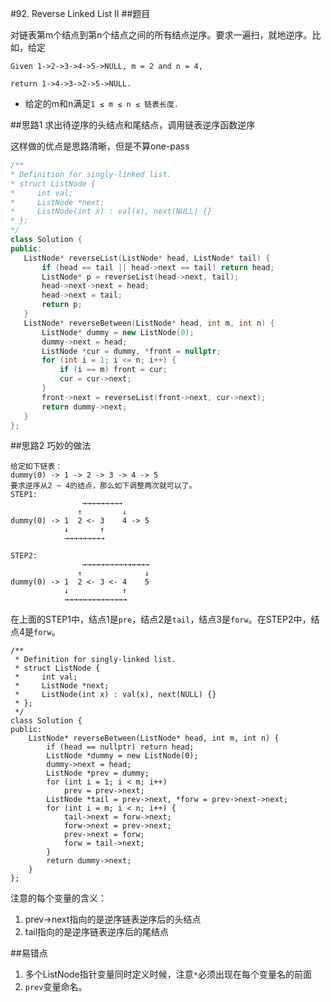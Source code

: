 #92. Reverse Linked List II
##题目

对链表第m个结点到第n个结点之间的所有结点逆序。要求一遍扫，就地逆序。比如，给定
```
Given 1->2->3->4->5->NULL, m = 2 and n = 4,

return 1->4->3->2->5->NULL.
```
 - 给定的m和n满足`1 ≤ m ≤ n ≤ 链表长度.`
 
 ##思路1
 求出待逆序的头结点和尾结点，调用链表逆序函数逆序
 
 这样做的优点是思路清晰，但是不算one-pass
 ```C++
 /**
 * Definition for singly-linked list.
 * struct ListNode {
 *     int val;
 *     ListNode *next;
 *     ListNode(int x) : val(x), next(NULL) {}
 * };
 */
class Solution {
public:
    ListNode* reverseList(ListNode* head, ListNode* tail) {
        if (head == tail || head->next == tail) return head;
        ListNode* p = reverseList(head->next, tail);
        head->next->next = head;
        head->next = tail;
        return p;
    }
    ListNode* reverseBetween(ListNode* head, int m, int n) {
        ListNode* dummy = new ListNode(0);
        dummy->next = head;
        ListNode *cur = dummy, *front = nullptr;
        for (int i = 1; i <= n; i++) {
            if (i == m) front = cur;
            cur = cur->next;
        }
        front->next = reverseList(front->next, cur->next);
        return dummy->next;
    }
};
 ```
 
 ##思路2
 巧妙的做法
``` 
给定如下链表：
dummy(0) -> 1 -> 2 -> 3 -> 4 -> 5
要求逆序从2 ~ 4的结点，那么如下调整两次就可以了。
STEP1:
                →→→→→→→→→
               ↑         ↓
dummy(0) -> 1  2 <- 3    4 -> 5
            ↓       ↑
            →→→→→→→→→

STEP2:
                →→→→→→→→→→→→→→→
               ↑              ↓
dummy(0) -> 1  2 <- 3 <- 4    5
            ↓            ↑
            →→→→→→→→→→→→→→
```
在上面的STEP1中，结点1是`pre`，结点2是`tail`，结点3是`forw`。在STEP2中，结点4是`forw`。

```
/**
 * Definition for singly-linked list.
 * struct ListNode {
 *     int val;
 *     ListNode *next;
 *     ListNode(int x) : val(x), next(NULL) {}
 * };
 */
class Solution {
public:
    ListNode* reverseBetween(ListNode* head, int m, int n) {
        if (head == nullptr) return head;
        ListNode *dummy = new ListNode(0);
        dummy->next = head;
        ListNode *prev = dummy;
        for (int i = 1; i < m; i++)
            prev = prev->next;
        ListNode *tail = prev->next, *forw = prev->next->next;
        for (int i = m; i < n; i++) {
            tail->next = forw->next;
            forw->next = prev->next;
            prev->next = forw;
            forw = tail->next;
        }
        return dummy->next;
    }
};
```
注意的每个变量的含义：
1. prev->next指向的是逆序链表逆序后的头结点
2. tail指向的是逆序链表逆序后的尾结点

##易错点
1. 多个ListNode指针变量同时定义时候，注意`*`必须出现在每个变量名的前面
2. `prev`变量命名。
